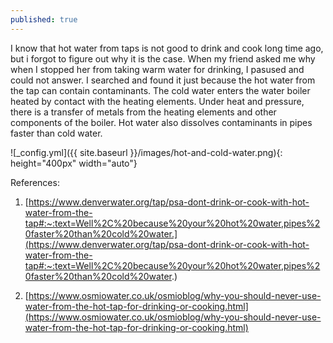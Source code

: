 ```yaml
---
published: true
---
```


I know that hot water from taps is not good to drink and cook long time ago, but i forgot to figure out why it is the case. When my friend asked me why when I stopped her from taking warm water for drinking, I pasused and could not answer. I searched and found it just because the hot water from the tap can contain contaminants. The cold water enters the water boiler heated by contact with the heating elements. Under heat and pressure, there is a transfer of metals from the heating elements and other components of the boiler. Hot water also dissolves contaminants in pipes faster than cold water.

![_config.yml]({{ site.baseurl }}/images/hot-and-cold-water.png){: height="400px" width="auto"}

References:
1. [https://www.denverwater.org/tap/psa-dont-drink-or-cook-with-hot-water-from-the-tap#:~:text=Well%2C%20because%20your%20hot%20water,pipes%20faster%20than%20cold%20water.](https://www.denverwater.org/tap/psa-dont-drink-or-cook-with-hot-water-from-the-tap#:~:text=Well%2C%20because%20your%20hot%20water,pipes%20faster%20than%20cold%20water.)

2. [https://www.osmiowater.co.uk/osmioblog/why-you-should-never-use-water-from-the-hot-tap-for-drinking-or-cooking.html](https://www.osmiowater.co.uk/osmioblog/why-you-should-never-use-water-from-the-hot-tap-for-drinking-or-cooking.html)
